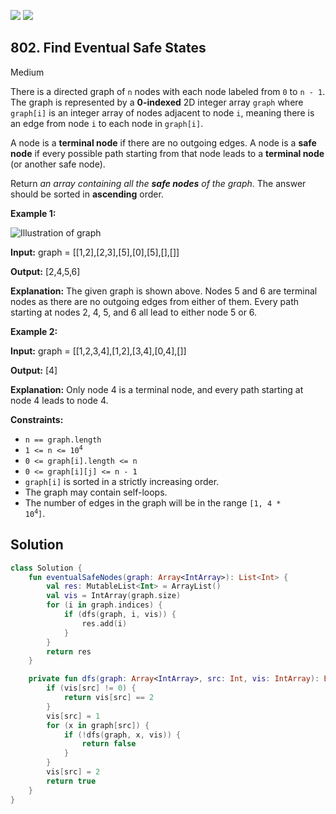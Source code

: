 [![](https://img.shields.io/github/stars/javadev/LeetCode-in-Kotlin?label=Stars&style=flat-square)](https://github.com/javadev/LeetCode-in-Kotlin)
[![](https://img.shields.io/github/forks/javadev/LeetCode-in-Kotlin?label=Fork%20me%20on%20GitHub%20&style=flat-square)](https://github.com/javadev/LeetCode-in-Kotlin/fork)

## 802\. Find Eventual Safe States

Medium

There is a directed graph of `n` nodes with each node labeled from `0` to `n - 1`. The graph is represented by a **0-indexed** 2D integer array `graph` where `graph[i]` is an integer array of nodes adjacent to node `i`, meaning there is an edge from node `i` to each node in `graph[i]`.

A node is a **terminal node** if there are no outgoing edges. A node is a **safe node** if every possible path starting from that node leads to a **terminal node** (or another safe node).

Return _an array containing all the **safe nodes** of the graph_. The answer should be sorted in **ascending** order.

**Example 1:**

![Illustration of graph](https://s3-lc-upload.s3.amazonaws.com/uploads/2018/03/17/picture1.png)

**Input:** graph = \[\[1,2],[2,3],[5],[0],[5],[],[]]

**Output:** [2,4,5,6]

**Explanation:** The given graph is shown above. Nodes 5 and 6 are terminal nodes as there are no outgoing edges from either of them. Every path starting at nodes 2, 4, 5, and 6 all lead to either node 5 or 6.

**Example 2:**

**Input:** graph = \[\[1,2,3,4],[1,2],[3,4],[0,4],[]]

**Output:** [4]

**Explanation:** Only node 4 is a terminal node, and every path starting at node 4 leads to node 4.

**Constraints:**

*   `n == graph.length`
*   <code>1 <= n <= 10<sup>4</sup></code>
*   `0 <= graph[i].length <= n`
*   `0 <= graph[i][j] <= n - 1`
*   `graph[i]` is sorted in a strictly increasing order.
*   The graph may contain self-loops.
*   The number of edges in the graph will be in the range <code>[1, 4 * 10<sup>4</sup>]</code>.

## Solution

```kotlin
class Solution {
    fun eventualSafeNodes(graph: Array<IntArray>): List<Int> {
        val res: MutableList<Int> = ArrayList()
        val vis = IntArray(graph.size)
        for (i in graph.indices) {
            if (dfs(graph, i, vis)) {
                res.add(i)
            }
        }
        return res
    }

    private fun dfs(graph: Array<IntArray>, src: Int, vis: IntArray): Boolean {
        if (vis[src] != 0) {
            return vis[src] == 2
        }
        vis[src] = 1
        for (x in graph[src]) {
            if (!dfs(graph, x, vis)) {
                return false
            }
        }
        vis[src] = 2
        return true
    }
}
```